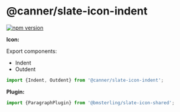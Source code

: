 # @canner/slate-icon-indent

[![npm version](https://badge.fury.io/js/%40canner%2Fslate-icon-indent.svg)](https://badge.fury.io/js/%40canner%2Fslate-icon-indent)

**Icon:**

Export components:
  - Indent
  - Outdent

```js
import {Indent, Outdent} from '@canner/slate-icon-indent';
```

**Plugin:**

```js
import {ParagraphPlugin} from '@bmsterling/slate-icon-shared';
```
